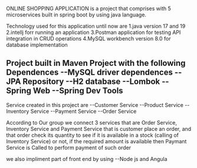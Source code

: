 ONLINE SHOPPING APPLICATION is a project that comprises with 5 microservices built in spring boot by using java language.

Technology used for this application until now are
1.java version 17 and 19
2.intellj forr running an application
3.Postman application for testing API integration in CRUD operations
4.MySQL workbench version 8.0 for database implementation

Project built in Maven Project with the following Dependences
--MySQL driver dependences
--JPA Repository
--H2 database
--Lombok 
--Spring Web
--Spring Dev Tools
--

Service created in this project are
--Customer Service
--Product Service
--Inventory Service
--Payment Service
--Order Service

According to Our group we connect 3 services that are
Order Service, Inventory Service and Payment Service that is customer place an order, and that order check its quantity to see if it is available in a stock (calling of Inventory Service) or not, 
if the required amount is available then Paymant Service is Called to perform payment of such order

we also impliment part of front end by using 
--Node js and  Angula
